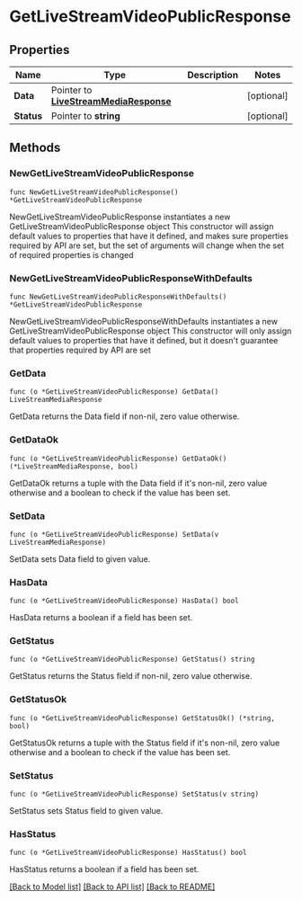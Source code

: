 # GetLiveStreamVideoPublicResponse

## Properties

Name | Type | Description | Notes
------------ | ------------- | ------------- | -------------
**Data** | Pointer to [**LiveStreamMediaResponse**](LiveStreamMediaResponse.md) |  | [optional] 
**Status** | Pointer to **string** |  | [optional] 

## Methods

### NewGetLiveStreamVideoPublicResponse

`func NewGetLiveStreamVideoPublicResponse() *GetLiveStreamVideoPublicResponse`

NewGetLiveStreamVideoPublicResponse instantiates a new GetLiveStreamVideoPublicResponse object
This constructor will assign default values to properties that have it defined,
and makes sure properties required by API are set, but the set of arguments
will change when the set of required properties is changed

### NewGetLiveStreamVideoPublicResponseWithDefaults

`func NewGetLiveStreamVideoPublicResponseWithDefaults() *GetLiveStreamVideoPublicResponse`

NewGetLiveStreamVideoPublicResponseWithDefaults instantiates a new GetLiveStreamVideoPublicResponse object
This constructor will only assign default values to properties that have it defined,
but it doesn't guarantee that properties required by API are set

### GetData

`func (o *GetLiveStreamVideoPublicResponse) GetData() LiveStreamMediaResponse`

GetData returns the Data field if non-nil, zero value otherwise.

### GetDataOk

`func (o *GetLiveStreamVideoPublicResponse) GetDataOk() (*LiveStreamMediaResponse, bool)`

GetDataOk returns a tuple with the Data field if it's non-nil, zero value otherwise
and a boolean to check if the value has been set.

### SetData

`func (o *GetLiveStreamVideoPublicResponse) SetData(v LiveStreamMediaResponse)`

SetData sets Data field to given value.

### HasData

`func (o *GetLiveStreamVideoPublicResponse) HasData() bool`

HasData returns a boolean if a field has been set.

### GetStatus

`func (o *GetLiveStreamVideoPublicResponse) GetStatus() string`

GetStatus returns the Status field if non-nil, zero value otherwise.

### GetStatusOk

`func (o *GetLiveStreamVideoPublicResponse) GetStatusOk() (*string, bool)`

GetStatusOk returns a tuple with the Status field if it's non-nil, zero value otherwise
and a boolean to check if the value has been set.

### SetStatus

`func (o *GetLiveStreamVideoPublicResponse) SetStatus(v string)`

SetStatus sets Status field to given value.

### HasStatus

`func (o *GetLiveStreamVideoPublicResponse) HasStatus() bool`

HasStatus returns a boolean if a field has been set.


[[Back to Model list]](../README.md#documentation-for-models) [[Back to API list]](../README.md#documentation-for-api-endpoints) [[Back to README]](../README.md)


